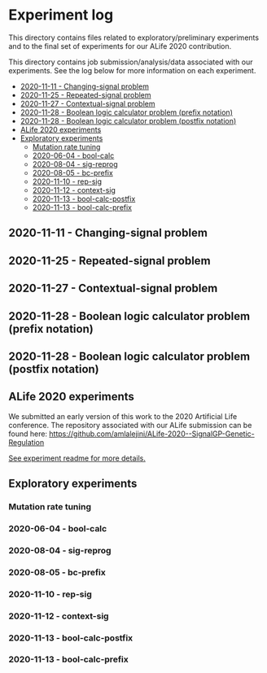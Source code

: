 # Experiment log

This directory contains files related to exploratory/preliminary experiments and to the final set of
experiments for our ALife 2020 contribution.

This directory contains job submission/analysis/data associated with our experiments.
See the log below for more information on each experiment.

- [2020-11-11 - Changing-signal problem](#2020-11-11---changing-signal-problem)
- [2020-11-25 - Repeated-signal problem](#2020-11-25---repeated-signal-problem)
- [2020-11-27 - Contextual-signal problem](#2020-11-27---contextual-signal-problem)
- [2020-11-28 - Boolean logic calculator problem (prefix notation)](#2020-11-28---boolean-logic-calculator-problem-prefix-notation)
- [2020-11-28 - Boolean logic calculator problem (postfix notation)](#2020-11-28---boolean-logic-calculator-problem-postfix-notation)
- [ALife 2020 experiments](#alife-2020-experiments)
- [Exploratory experiments](#exploratory-experiments)
  - [Mutation rate tuning](#mutation-rate-tuning)
  - [2020-06-04 - bool-calc](#2020-06-04---bool-calc)
  - [2020-08-04 - sig-reprog](#2020-08-04---sig-reprog)
  - [2020-08-05 - bc-prefix](#2020-08-05---bc-prefix)
  - [2020-11-10 - rep-sig](#2020-11-10---rep-sig)
  - [2020-11-12 - context-sig](#2020-11-12---context-sig)
  - [2020-11-13 - bool-calc-postfix](#2020-11-13---bool-calc-postfix)
  - [2020-11-13 - bool-calc-prefix](#2020-11-13---bool-calc-prefix)

## 2020-11-11 - Changing-signal problem

## 2020-11-25 - Repeated-signal problem

## 2020-11-27 - Contextual-signal problem

## 2020-11-28 - Boolean logic calculator problem (prefix notation)

## 2020-11-28 - Boolean logic calculator problem (postfix notation)

## ALife 2020 experiments

We submitted an early version of this work to the 2020 Artificial Life conference.
The repository associated with our ALife submission can be found here: <https://github.com/amlalejini/ALife-2020--SignalGP-Genetic-Regulation>

[See experiment readme for more details.](./alife-2020/)

## Exploratory experiments

### Mutation rate tuning

### 2020-06-04 - bool-calc

### 2020-08-04 - sig-reprog

### 2020-08-05 - bc-prefix

### 2020-11-10 - rep-sig

### 2020-11-12 - context-sig

### 2020-11-13 - bool-calc-postfix

### 2020-11-13 - bool-calc-prefix

